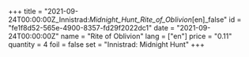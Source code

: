 +++
title = "2021-09-24T00:00:00Z_Innistrad:_Midnight_Hunt_Rite_of_Oblivion_[en]_false"
id = "fe1f8d52-565e-4900-8357-fd29f2022dc1"
date = "2021-09-24T00:00:00Z"
name = "Rite of Oblivion"
lang = ["en"]
price = "0.11"
quantity = 4
foil = false
set = "Innistrad: Midnight Hunt"
+++
